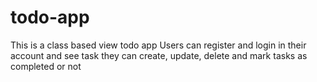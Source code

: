 # todo-app
This is a class based view todo app 
Users can register and login in their account and see task 
they can create, update, delete and mark tasks as completed or not
